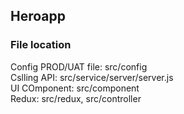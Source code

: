 ## Heroapp
### File location
Config PROD/UAT file: src/config  
Cslling API: src/service/server/server.js  
UI COmponent: src/component  
Redux: src/redux, src/controller  
